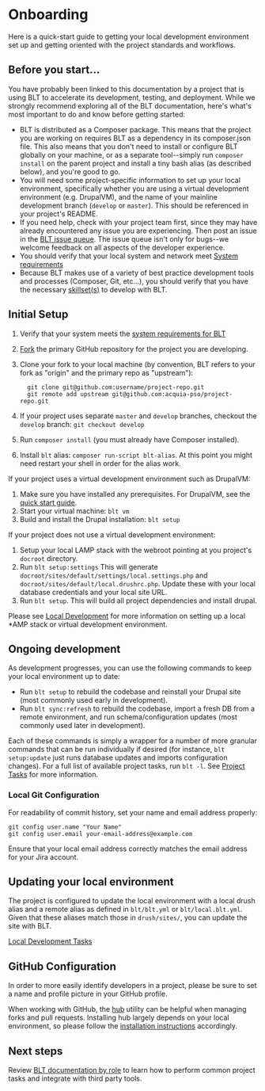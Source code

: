 # Onboarding

Here is a quick-start guide to getting your local development environment set up and getting oriented with the project standards and workflows.

## Before you start...

You have probably been linked to this documentation by a project that is using BLT to accelerate its development, testing, and deployment. While we strongly recommend exploring all of the BLT documentation, here's what's most important to do and know before getting started:

* BLT is distributed as a Composer package. This means that the project you are working on requires BLT as a dependency in its composer.json file. This also means that you don't need to install or configure BLT globally on your machine, or as a separate tool--simply run `composer install` on the parent project and install a tiny bash alias (as described below), and you're good to go.
* You will need some project-specific information to set up your local environment, specifically whether you are using a virtual development environment (e.g. DrupalVM), and the name of your mainline development branch (`develop` or `master`). This should be referenced in your project's README.
* If you need help, check with your project team first, since they may have already encountered any issue you are experiencing. Then post an issue in the [BLT issue queue](https://github.com/acquia/blt/issues). The issue queue isn't only for bugs--we welcome feedback on all aspects of the developer experience.
* You should verify that your local system and network meet [System requirements](../INSTALL.md)
* Because BLT makes use of a variety of best practice development tools and processes (Composer, Git, etc...), you should verify that you have the necessary [skillset(s)](skills.md) to develop with BLT.

## Initial Setup

1. Verify that your system meets the [system requirements for BLT](../INSTALL.md)
1. [Fork](https://help.github.com/articles/fork-a-repo) the primary GitHub repository for the project you are developing.
1. Clone your fork to your local machine (by convention, BLT refers to your fork as "origin" and the primary repo as "upstream"):

         git clone git@github.com:username/project-repo.git
         git remote add upstream git@github.com:acquia-pso/project-repo.git

1. If your project uses separate `master` and `develop` branches, checkout the `develop` branch: `git checkout develop`
1. Run `composer install` (you must already have Composer installed).
1. Install `blt` alias: `composer run-script blt-alias`. At this point you might need restart your shell in order for the alias work.

If your project uses a virtual development environment such as DrupalVM:

1. Make sure you have installed any prerequisites. For DrupalVM, see the [quick start guide](https://github.com/geerlingguy/drupal-vm#quick-start-guide).
1. Start your virtual machine: `blt vm`
1. Build and install the Drupal installation: `blt setup`

If your project does not use a virtual development environment:

1. Setup your local LAMP stack with the webroot pointing at you project's `docroot` directory.
1. Run `blt setup:settings` This will generate `docroot/sites/default/settings/local.settings.php` and `docroot/sites/default/local.drushrc.php`. Update these with your local database credentials and your local site URL.
1. Run `blt setup`. This will build all project dependencies and install drupal.

Please see [Local Development](local-development.md) for more information on setting up a local \*AMP stack or virtual development environment.

## Ongoing development

As development progresses, you can use the following commands to keep your local environment up to date:

- Run `blt setup` to rebuild the codebase and reinstall your Drupal site (most commonly used early in development).
- Run `blt sync:refresh` to rebuild the codebase, import a fresh DB from a remote environment, and run schema/configuration updates (most commonly used later in development).

Each of these commands is simply a wrapper for a number of more granular commands that can be run individually if desired (for instance, `blt setup:update` just runs database updates and imports configuration changes). For a full list of available project tasks, run `blt -l`. See [Project Tasks](project-tasks.md) for more information.

### Local Git Configuration

For readability of commit history, set your name and email address properly:

    git config user.name "Your Name"
    git config user.email your-email-address@example.com

Ensure that your local email address correctly matches the email address for your Jira account.

## Updating your local environment

The project is configured to update the local environment with a local drush alias and a remote alias as defined in `blt/blt.yml` or `blt/local.blt.yml`. Given that these aliases match those in `drush/sites/`, you can update the site with BLT.

[Local Development Tasks](project-tasks.md#local-tasks)

## GitHub Configuration

In order to more easily identify developers in a project, please be sure to set a name and profile picture in your GitHub profile.

When working with GitHub, the [hub](https://github.com/github/hub) utility can be helpful when managing forks and pull requests. Installing hub largely depends on your local environment, so please follow the [installation instructions](https://github.com/github/hub#installation) accordingly.

## Next steps

Review [BLT documentation by role](http://blt.readthedocs.io/) to learn how to perform common project tasks and integrate with third party tools.
